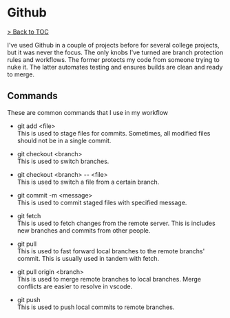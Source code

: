 # Github

[> Back to TOC](entries.md)

I've used Github in a couple of projects before for several college projects, but it was never the focus.
The only knobs I've turned are branch protection rules and workflows.
The former protects my code from someone trying to nuke it.
The latter automates testing and ensures builds are clean and ready to merge.

## Commands

These are common commands that I use in my workflow

- git add \<file>\
    This is used to stage files for commits.
    Sometimes, all modified files should not be in a single commit.

- git checkout \<branch>\
    This is used to switch branches.

- git checkout \<branch> -- \<file>\
    This is used to switch a file from a certain branch.

- git commit -m \<message>\
    This is used to commit staged files with specified message.

- git fetch\
    This is used to fetch changes from the remote server.
    This is includes new branches and commits from other people.

- git pull\
    This is used to fast forward local branches to the remote branchs' commit.
    This is usually used in tandem with fetch.

- git pull origin \<branch>\
    This is used to merge remote branches to local branches.
    Merge conflicts are easier to resolve in vscode.

- git push\
    This is used to push local commits to remote branches.
